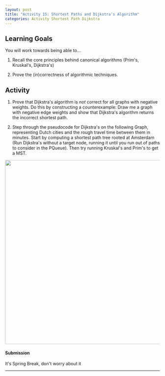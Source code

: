 ```yaml
---
layout: post
title: "Activity 15: Shortest Paths and Dijkstra's Algorithm"
categories: Activity Shortest Path Dijkstra
---
```


## Learning Goals

You will work towards being able to...

1. Recall the core principles behind canonical algorithms (Prim's, Kruskal's, Dijkstra's) 

2. Prove the (in)correctness of algorithmic techniques.

## Activity

1. Prove that Dijkstra's algorithm is *not* correct for all graphs with negative weights. Do this by constructing a counterexample: Draw me a graph with negative edge weights and show that Dijkstra's algorithm returns the incorrect shortest path. 

2. Step through the pseudocode for Dijkstra's on the following Graph, representing Dutch cities and the rough travel time between them in minutes. Start by computing a shortest path tree rooted at Amsterdam (Run Dijkstra's without a target node, running it until you run out of paths to consider in the PQueue). Then try running Kruskal's and Prim's to get a MST. 

<img src="{{ site.url }}/assets/imgs/DutchCities.png" width="600" />


#### Submission
It's Spring Break, don't worry about it


---

